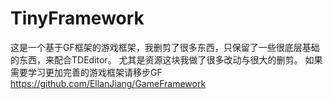 # TinyFramework

这是一个基于GF框架的游戏框架，我删剪了很多东西，只保留了一些很底层基础的东西，来配合TDEditor。
尤其是资源这块我做了很多改动与很大的删剪。
如果需要学习更加完善的游戏框架请移步GF https://github.com/EllanJiang/GameFramework
